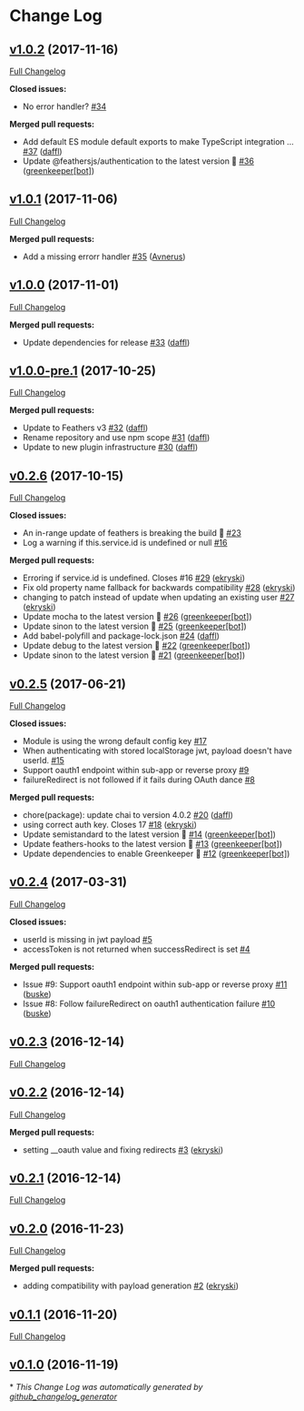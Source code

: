 # Change Log

## [v1.0.2](https://github.com/feathersjs/authentication-oauth1/tree/v1.0.2) (2017-11-16)
[Full Changelog](https://github.com/feathersjs/authentication-oauth1/compare/v1.0.1...v1.0.2)

**Closed issues:**

- No error handler? [\#34](https://github.com/feathersjs/authentication-oauth1/issues/34)

**Merged pull requests:**

- Add default ES module default exports to make TypeScript integration … [\#37](https://github.com/feathersjs/authentication-oauth1/pull/37) ([daffl](https://github.com/daffl))
- Update @feathersjs/authentication to the latest version 🚀 [\#36](https://github.com/feathersjs/authentication-oauth1/pull/36) ([greenkeeper[bot]](https://github.com/apps/greenkeeper))

## [v1.0.1](https://github.com/feathersjs/authentication-oauth1/tree/v1.0.1) (2017-11-06)
[Full Changelog](https://github.com/feathersjs/authentication-oauth1/compare/v1.0.0...v1.0.1)

**Merged pull requests:**

- Add a missing errorr handler [\#35](https://github.com/feathersjs/authentication-oauth1/pull/35) ([Avnerus](https://github.com/Avnerus))

## [v1.0.0](https://github.com/feathersjs/authentication-oauth1/tree/v1.0.0) (2017-11-01)
[Full Changelog](https://github.com/feathersjs/authentication-oauth1/compare/v1.0.0-pre.1...v1.0.0)

**Merged pull requests:**

- Update dependencies for release [\#33](https://github.com/feathersjs/authentication-oauth1/pull/33) ([daffl](https://github.com/daffl))

## [v1.0.0-pre.1](https://github.com/feathersjs/authentication-oauth1/tree/v1.0.0-pre.1) (2017-10-25)
[Full Changelog](https://github.com/feathersjs/authentication-oauth1/compare/v0.2.6...v1.0.0-pre.1)

**Merged pull requests:**

- Update to Feathers v3 [\#32](https://github.com/feathersjs/authentication-oauth1/pull/32) ([daffl](https://github.com/daffl))
- Rename repository and use npm scope [\#31](https://github.com/feathersjs/authentication-oauth1/pull/31) ([daffl](https://github.com/daffl))
- Update to new plugin infrastructure [\#30](https://github.com/feathersjs/authentication-oauth1/pull/30) ([daffl](https://github.com/daffl))

## [v0.2.6](https://github.com/feathersjs/authentication-oauth1/tree/v0.2.6) (2017-10-15)
[Full Changelog](https://github.com/feathersjs/authentication-oauth1/compare/v0.2.5...v0.2.6)

**Closed issues:**

- An in-range update of feathers is breaking the build 🚨 [\#23](https://github.com/feathersjs/authentication-oauth1/issues/23)
- Log a warning if this.service.id is undefined or null [\#16](https://github.com/feathersjs/authentication-oauth1/issues/16)

**Merged pull requests:**

- Erroring if service.id is undefined. Closes \#16 [\#29](https://github.com/feathersjs/authentication-oauth1/pull/29) ([ekryski](https://github.com/ekryski))
- Fix old property name fallback for backwards compatibility [\#28](https://github.com/feathersjs/authentication-oauth1/pull/28) ([ekryski](https://github.com/ekryski))
- changing to patch instead of update when updating an existing user [\#27](https://github.com/feathersjs/authentication-oauth1/pull/27) ([ekryski](https://github.com/ekryski))
- Update mocha to the latest version 🚀 [\#26](https://github.com/feathersjs/authentication-oauth1/pull/26) ([greenkeeper[bot]](https://github.com/apps/greenkeeper))
- Update sinon to the latest version 🚀 [\#25](https://github.com/feathersjs/authentication-oauth1/pull/25) ([greenkeeper[bot]](https://github.com/apps/greenkeeper))
- Add babel-polyfill and package-lock.json [\#24](https://github.com/feathersjs/authentication-oauth1/pull/24) ([daffl](https://github.com/daffl))
- Update debug to the latest version 🚀 [\#22](https://github.com/feathersjs/authentication-oauth1/pull/22) ([greenkeeper[bot]](https://github.com/apps/greenkeeper))
- Update sinon to the latest version 🚀 [\#21](https://github.com/feathersjs/authentication-oauth1/pull/21) ([greenkeeper[bot]](https://github.com/apps/greenkeeper))

## [v0.2.5](https://github.com/feathersjs/authentication-oauth1/tree/v0.2.5) (2017-06-21)
[Full Changelog](https://github.com/feathersjs/authentication-oauth1/compare/v0.2.4...v0.2.5)

**Closed issues:**

- Module is using the wrong default config key [\#17](https://github.com/feathersjs/authentication-oauth1/issues/17)
- When authenticating with stored localStorage jwt, payload doesn't have userId.  [\#15](https://github.com/feathersjs/authentication-oauth1/issues/15)
- Support oauth1 endpoint within sub-app or reverse proxy [\#9](https://github.com/feathersjs/authentication-oauth1/issues/9)
- failureRedirect is not followed if it fails during OAuth dance [\#8](https://github.com/feathersjs/authentication-oauth1/issues/8)

**Merged pull requests:**

- chore\(package\): update chai to version 4.0.2 [\#20](https://github.com/feathersjs/authentication-oauth1/pull/20) ([daffl](https://github.com/daffl))
- using correct auth key. Closes 17 [\#18](https://github.com/feathersjs/authentication-oauth1/pull/18) ([ekryski](https://github.com/ekryski))
- Update semistandard to the latest version 🚀 [\#14](https://github.com/feathersjs/authentication-oauth1/pull/14) ([greenkeeper[bot]](https://github.com/apps/greenkeeper))
- Update feathers-hooks to the latest version 🚀 [\#13](https://github.com/feathersjs/authentication-oauth1/pull/13) ([greenkeeper[bot]](https://github.com/apps/greenkeeper))
- Update dependencies to enable Greenkeeper 🌴 [\#12](https://github.com/feathersjs/authentication-oauth1/pull/12) ([greenkeeper[bot]](https://github.com/apps/greenkeeper))

## [v0.2.4](https://github.com/feathersjs/authentication-oauth1/tree/v0.2.4) (2017-03-31)
[Full Changelog](https://github.com/feathersjs/authentication-oauth1/compare/v0.2.3...v0.2.4)

**Closed issues:**

- userId is missing in jwt payload [\#5](https://github.com/feathersjs/authentication-oauth1/issues/5)
- accessToken is not returned when successRedirect is set [\#4](https://github.com/feathersjs/authentication-oauth1/issues/4)

**Merged pull requests:**

- Issue \#9: Support oauth1 endpoint within sub-app or reverse proxy [\#11](https://github.com/feathersjs/authentication-oauth1/pull/11) ([buske](https://github.com/buske))
- Issue \#8: Follow failureRedirect on oauth1 authentication failure [\#10](https://github.com/feathersjs/authentication-oauth1/pull/10) ([buske](https://github.com/buske))

## [v0.2.3](https://github.com/feathersjs/authentication-oauth1/tree/v0.2.3) (2016-12-14)
[Full Changelog](https://github.com/feathersjs/authentication-oauth1/compare/v0.2.2...v0.2.3)

## [v0.2.2](https://github.com/feathersjs/authentication-oauth1/tree/v0.2.2) (2016-12-14)
[Full Changelog](https://github.com/feathersjs/authentication-oauth1/compare/v0.2.1...v0.2.2)

**Merged pull requests:**

- setting \_\_oauth value and fixing redirects [\#3](https://github.com/feathersjs/authentication-oauth1/pull/3) ([ekryski](https://github.com/ekryski))

## [v0.2.1](https://github.com/feathersjs/authentication-oauth1/tree/v0.2.1) (2016-12-14)
[Full Changelog](https://github.com/feathersjs/authentication-oauth1/compare/v0.2.0...v0.2.1)

## [v0.2.0](https://github.com/feathersjs/authentication-oauth1/tree/v0.2.0) (2016-11-23)
[Full Changelog](https://github.com/feathersjs/authentication-oauth1/compare/v0.1.1...v0.2.0)

**Merged pull requests:**

- adding compatibility with payload generation [\#2](https://github.com/feathersjs/authentication-oauth1/pull/2) ([ekryski](https://github.com/ekryski))

## [v0.1.1](https://github.com/feathersjs/authentication-oauth1/tree/v0.1.1) (2016-11-20)
[Full Changelog](https://github.com/feathersjs/authentication-oauth1/compare/v0.1.0...v0.1.1)

## [v0.1.0](https://github.com/feathersjs/authentication-oauth1/tree/v0.1.0) (2016-11-19)


\* *This Change Log was automatically generated by [github_changelog_generator](https://github.com/skywinder/Github-Changelog-Generator)*
